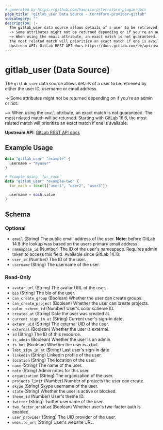 ```yaml
---
# generated by https://github.com/hashicorp/terraform-plugin-docs
page_title: "gitlab_user Data Source - terraform-provider-gitlab"
subcategory: ""
description: |-
  The gitlab_user data source allows details of a user to be retrieved by either the user ID, username or email address.
  -> Some attributes might not be returned depending on if you're an admin or not.
  ~> When using the email attribute, an exact match is not guaranteed. The most related match will be returned. Starting with GitLab 16.6,
  the most related match will prioritize an exact match if one is available.
  Upstream API: GitLab REST API docs https://docs.gitlab.com/ee/api/users.html#single-user
---
```


# gitlab_user (Data Source)

The `gitlab_user` data source allows details of a user to be retrieved by either the user ID, username or email address.

-> Some attributes might not be returned depending on if you're an admin or not.

~> When using the `email` attribute, an exact match is not guaranteed. The most related match will be returned. Starting with GitLab 16.6,
the most related match will prioritize an exact match if one is available.

**Upstream API**: [GitLab REST API docs](https://docs.gitlab.com/ee/api/users.html#single-user)

## Example Usage

```terraform
data "gitlab_user" "example" {
  username = "myuser"
}

# Example using `for_each`
data "gitlab_user" "example-two" {
  for_each = toset(["user1", "user2", "user3"])

  username = each.value
}
```

<!-- schema generated by tfplugindocs -->
## Schema

### Optional

- `email` (String) The public email address of the user. **Note**: before GitLab 14.8 the lookup was based on the users primary email address.
- `namespace_id` (Number) The ID of the user's namespace. Requires admin token to access this field. Available since GitLab 14.10.
- `user_id` (Number) The ID of the user.
- `username` (String) The username of the user.

### Read-Only

- `avatar_url` (String) The avatar URL of the user.
- `bio` (String) The bio of the user.
- `can_create_group` (Boolean) Whether the user can create groups.
- `can_create_project` (Boolean) Whether the user can create projects.
- `color_scheme_id` (Number) User's color scheme ID.
- `created_at` (String) Date the user was created at.
- `current_sign_in_at` (String) Current user's sign-in date.
- `extern_uid` (String) The external UID of the user.
- `external` (Boolean) Whether the user is external.
- `id` (String) The ID of this resource.
- `is_admin` (Boolean) Whether the user is an admin.
- `is_bot` (Boolean) Whether the user is a bot.
- `last_sign_in_at` (String) Last user's sign-in date.
- `linkedin` (String) LinkedIn profile of the user.
- `location` (String) The location of the user.
- `name` (String) The name of the user.
- `note` (String) Admin notes for this user.
- `organization` (String) The organization of the user.
- `projects_limit` (Number) Number of projects the user can create.
- `skype` (String) Skype username of the user.
- `state` (String) Whether the user is active or blocked.
- `theme_id` (Number) User's theme ID.
- `twitter` (String) Twitter username of the user.
- `two_factor_enabled` (Boolean) Whether user's two-factor auth is enabled.
- `user_provider` (String) The UID provider of the user.
- `website_url` (String) User's website URL.

